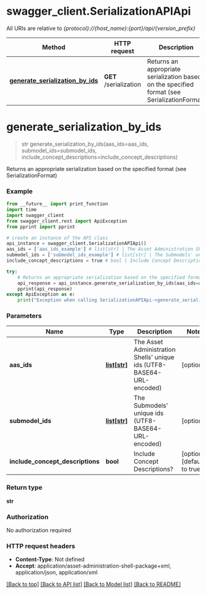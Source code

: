 # swagger_client.SerializationAPIApi

All URIs are relative to *{protocol}://{host_name}:{port}/api/{version_prefix}*

Method | HTTP request | Description
------------- | ------------- | -------------
[**generate_serialization_by_ids**](SerializationAPIApi.md#generate_serialization_by_ids) | **GET** /serialization | Returns an appropriate serialization based on the specified format (see SerializationFormat)

# **generate_serialization_by_ids**
> str generate_serialization_by_ids(aas_ids=aas_ids, submodel_ids=submodel_ids, include_concept_descriptions=include_concept_descriptions)

Returns an appropriate serialization based on the specified format (see SerializationFormat)

### Example
```python
from __future__ import print_function
import time
import swagger_client
from swagger_client.rest import ApiException
from pprint import pprint

# create an instance of the API class
api_instance = swagger_client.SerializationAPIApi()
aas_ids = ['aas_ids_example'] # list[str] | The Asset Administration Shells' unique ids (UTF8-BASE64-URL-encoded) (optional)
submodel_ids = ['submodel_ids_example'] # list[str] | The Submodels' unique ids (UTF8-BASE64-URL-encoded) (optional)
include_concept_descriptions = true # bool | Include Concept Descriptions? (optional) (default to true)

try:
    # Returns an appropriate serialization based on the specified format (see SerializationFormat)
    api_response = api_instance.generate_serialization_by_ids(aas_ids=aas_ids, submodel_ids=submodel_ids, include_concept_descriptions=include_concept_descriptions)
    pprint(api_response)
except ApiException as e:
    print("Exception when calling SerializationAPIApi->generate_serialization_by_ids: %s\n" % e)
```

### Parameters

Name | Type | Description  | Notes
------------- | ------------- | ------------- | -------------
 **aas_ids** | [**list[str]**](str.md)| The Asset Administration Shells&#x27; unique ids (UTF8-BASE64-URL-encoded) | [optional] 
 **submodel_ids** | [**list[str]**](str.md)| The Submodels&#x27; unique ids (UTF8-BASE64-URL-encoded) | [optional] 
 **include_concept_descriptions** | **bool**| Include Concept Descriptions? | [optional] [default to true]

### Return type

**str**

### Authorization

No authorization required

### HTTP request headers

 - **Content-Type**: Not defined
 - **Accept**: application/asset-administration-shell-package+xml, application/json, application/xml

[[Back to top]](#) [[Back to API list]](../README.md#documentation-for-api-endpoints) [[Back to Model list]](../README.md#documentation-for-models) [[Back to README]](../README.md)

